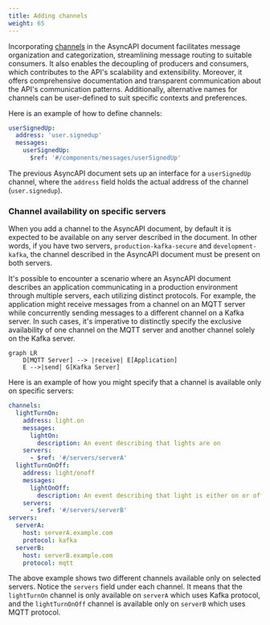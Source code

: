 ```yaml
---
title: Adding channels
weight: 65
---
```


Incorporating [channels](/docs/concepts/channel) in the AsyncAPI document facilitates message organization and categorization, streamlining message routing to suitable consumers. It also enables the decoupling of producers and consumers, which contributes to the API's scalability and extensibility. Moreover, it offers comprehensive documentation and transparent communication about the API's communication patterns. Additionally, alternative names for channels can be user-defined to suit specific contexts and preferences.

Here is an example of how to define channels:

```yml
userSignedUp:
  address: 'user.signedup'
  messages:
    userSignedUp:
      $ref: '#/components/messages/userSignedUp'
```

The previous AsyncAPI document sets up an interface for a `userSignedUp` channel, where the `address` field holds the actual address of the channel (`user.signedup`).

### Channel availability on specific servers

When you add a channel to the AsyncAPI document, by default it is expected to be available on any server described in the document. In other words, if you have two servers, `production-kafka-secure` and `development-kafka`, the channel described in the AsyncAPI document must be present on both servers.

It's possible to encounter a scenario where an AsyncAPI document describes an application communicating in a production environment through multiple servers, each utilizing distinct protocols. For example, the application might receive messages from a channel on an MQTT server while concurrently sending messages to a different channel on a Kafka server. In such cases, it's imperative to distinctly specify the exclusive availability of one channel on the MQTT server and another channel solely on the Kafka server.

```mermaid
graph LR
    D[MQTT Server] --> |receive| E[Application]
    E -->|send| G[Kafka Server]
```

Here is an example of how you might specify that a channel is available only on specific servers:

```yml
channels:
  lightTurnOn:
    address: light.on
    messages:
      lightOn:
        description: An event describing that lights are on
    servers:
      - $ref: '#/servers/serverA'
  lightTurnOnOff:
    address: light/onoff
    messages:
      lightOnOff:
        description: An event describing that light is either on or off
    servers:
      - $ref: '#/servers/serverB'
servers:
  serverA:
    host: serverA.example.com
    protocol: kafka
  serverB:
    host: serverB.example.com
    protocol: mqtt
```

The above example shows two different channels available only on selected servers. Notice the `servers` field under each channel. It means that the `lightTurnOn` channel is only available on `serverA` which uses Kafka protocol, and the `lightTurnOnOff` channel is available only on `serverB` which uses MQTT protocol.
